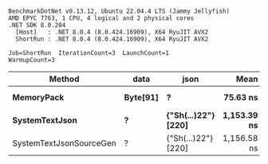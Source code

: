 ```

BenchmarkDotNet v0.13.12, Ubuntu 22.04.4 LTS (Jammy Jellyfish)
AMD EPYC 7763, 1 CPU, 4 logical and 2 physical cores
.NET SDK 8.0.204
  [Host]   : .NET 8.0.4 (8.0.424.16909), X64 RyuJIT AVX2
  ShortRun : .NET 8.0.4 (8.0.424.16909), X64 RyuJIT AVX2

Job=ShortRun  IterationCount=3  LaunchCount=1  
WarmupCount=3  

```
| Method                  | data     | json                | Mean        | Error      | StdDev   | Min         | Max         | Gen0   | Allocated |
|------------------------ |--------- |-------------------- |------------:|-----------:|---------:|------------:|------------:|-------:|----------:|
| **MemoryPack**              | **Byte[91]** | **?**                   |    **75.63 ns** |   **4.022 ns** | **0.220 ns** |    **75.45 ns** |    **75.88 ns** | **0.0019** |     **168 B** |
| **SystemTextJson**          | **?**        | **{&quot;Sh(...)22&quot;} [220]** | **1,153.39 ns** |  **88.641 ns** | **4.859 ns** | **1,148.06 ns** | **1,157.58 ns** | **0.0019** |     **168 B** |
| SystemTextJsonSourceGen | ?        | {&quot;Sh(...)22&quot;} [220] | 1,156.58 ns | 153.246 ns | 8.400 ns | 1,149.35 ns | 1,165.79 ns | 0.0019 |     168 B |
